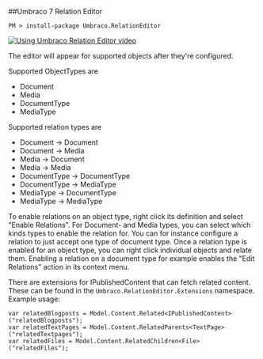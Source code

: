 ##Umbraco 7 Relation Editor

<code>PM > install-package Umbraco.RelationEditor</code>

[![Using Umbraco Relation Editor video](http://img.youtube.com/vi/xU3ifl_6xtk/0.jpg)](http://www.youtube.com/watch?v=xU3ifl_6xtk)

The editor will appear for supported objects after they're configured.

Supported ObjectTypes are
* Document
* Media
* DocumentType
* MediaType

Supported relation types are
* Document -> Document
* Document -> Media
* Media -> Document
* Media -> Media
* DocumentType -> DocumentType
* DocumentType -> MediaType
* MediaType -> DocumentType
* MediaType -> MediaType

To enable relations on an object type, right click its definition and select "Enable Relations".
For Document- and Media types, you can select which kinds types to enable the relation for.
You can for instance configure a relation to just accept one type of document type.
Once a relation type is enabled for an object type, you can right click individual objects and relate them.
Enabling a relation on a document type for example enables the "Edit Relations" action in its context menu.

There are extensions for IPublishedContent that can fetch related content.  
These can be found in the `Umbraco.RelationEditor.Extensions` namespace.  
Example usage:

    var relatedBlogposts = Model.Content.Related<IPublishedContent>("relatedBlogposts");
    var relatedTextPages = Model.Content.RelatedParents<TextPage>("relatedTextpages");
    var relatedFiles = Model.Content.RelatedChildren<File>("relatedFiles");

